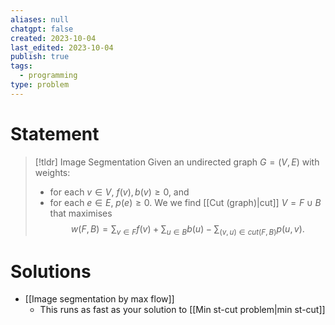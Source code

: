 ```yaml
---
aliases: null
chatgpt: false
created: 2023-10-04
last_edited: 2023-10-04
publish: true
tags:
  - programming
type: problem
---
```

# Statement

>[!tldr] Image Segmentation
>Given an undirected graph $G = (V,E)$ with weights:
>- for each $v \in V$, $f(v), b(v) \geq 0$, and
>- for each $e \in E$, $p(e) \geq 0$.
>We we find [[Cut (graph)|cut]] $V = F \cup B$ that maximises
>$$w(F,B) = \sum_{v \in F} f(v) + \sum_{u \in B} b(u) - \sum_{(v,u) \in cut(F,B)} p(u,v).$$

# Solutions
- [[Image segmentation by max flow]]
	- This runs as fast as your solution to [[Min st-cut problem|min st-cut]]
